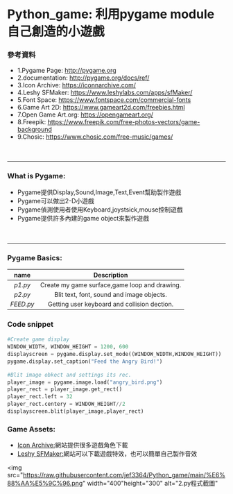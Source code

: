 # Python_game: 利用pygame module自己創造的小遊戲

### 參考資料
  * 1.Pygame Page: http://pygame.org
  * 2.documentation: http://pygame.org/docs/ref/
  * 3.Icon Archive: https://iconnarchive.com/
  * 4.Leshy SFMaker: https://www.leshylabs.com/apps/sfMaker/
  * 5.Font Space: https://www.fontspace.com/commercial-fonts
  * 6.Game Art 2D: https://www.gameart2d.com/freebies.html
  * 7.Open Game Art.org: https://opengameart.org/
  * 8.Freepik: https://www.freepik.com/free-photos-vectors/game-background
  * 9.Chosic: https://www.chosic.com/free-music/games/<br><br><br>
 -----------

### What is Pygame:
  * Pygame提供Display,Sound,Image,Text,Event幫助製作遊戲
  * Pygame可以做出2-D小遊戲
  * Pygame偵測使用者使用Keyboard,joystsick,mouse控制遊戲
  * Pygame提供許多內建的game object來製作遊戲<br><br><br>
 ------------
### Pygame Basics:
| name | Description |
|:-----:|:----------:|
|_p1.py_| Create my game surface,game loop and drawing. |
|_p2.py_| Blit text, font, sound and image objects.  |
|_FEED.py_| Getting user keyboard and collision dection. |

### Code snippet
```python
#Create game display
WINDOW_WIDTH, WINDOW_HEIGHT = 1200, 600
displayscreen = pygame.display.set_mode((WINDOW_WIDTH,WINDOW_HEIGHT))
pygame.display.set_caption("Feed the Angry Bird!")

```
```python
#Blit image obkect and settings its rec.
player_image = pygame.image.load("angry_bird.png")
player_rect = player_image.get_rect()
player_rect.left = 32
player_rect.centery = WINDOW_HEIGHT//2
displayscreen.blit(player_image,player_rect)
```
### Game Assets:
  * [Icon Archive:](https://iconnarchive.com/)網站提供很多遊戲角色下載
  * [Leshy SFMaker:](https://www.leshylabs.com/apps/sfMaker/)網站可以下載遊戲特效，也可以簡單自己製作音效
 
<img src="https://raw.githubusercontent.com/jef3364/Python_game/main/%E6%88%AA%E5%9C%96.png" width="400"height="300" alt="2.py程式截圖"
 

